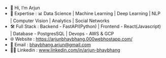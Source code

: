 - 👋 Hi, I’m Arjun
- 🚀 Expertise     : 📊 Data Science | Machine Learning | Deep Learning | NLP | Computer Vision | Analytics | Social Networks 
- 🛠️ Full Stack    : Backend - FastAPI(Python) | Frontend - React(Javascript) |  Database - PostgresSQL | Devops - AWS & GCP
- 🌐 Website       : https://arjunbhaybhang.000webhostapp.com/
- 📧 Email         : bhaybhang.arjun@gmail.com
- 👨‍💻 Linkedin      : www.linkedin.com/in/arjun-bhaybhang
<!---
ArjunBhaybhang/ArjunBhaybhang is a ✨ special ✨ repository because its `README.md` (this file) appears on your GitHub profile.
You can click the Preview link to take a look at your changes.
--->
